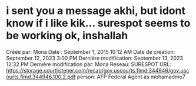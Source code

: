 # i sent you a message akhi, but idont know if i like kik… surespot seems to be working ok, inshallah

Créée par: Mona
Date : September 1, 2015 10:12 AM
Date de création: September 12, 2023 3:00 PM
Dernière modification: September 13, 2023 12:32 PM
Dernière modification par: Mona
Réseau: SURESPOT
URL: https://storage.courtlistener.com/recap/gov.uscourts.flmd.344946/gov.uscourts.flmd.344946.100.2.pdf
person: AFP Federal Agent as mohamadmo7